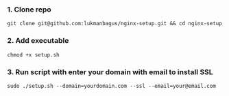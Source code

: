 ### 1. Clone repo
```
git clone git@github.com:lukmanbagus/nginx-setup.git && cd nginx-setup
```
### 2. Add executable
```
chmod +x setup.sh
```
### 3. Run script with enter your domain with email to install SSL
```
sudo ./setup.sh --domain=yourdomain.com --ssl --email=your@email.com
```